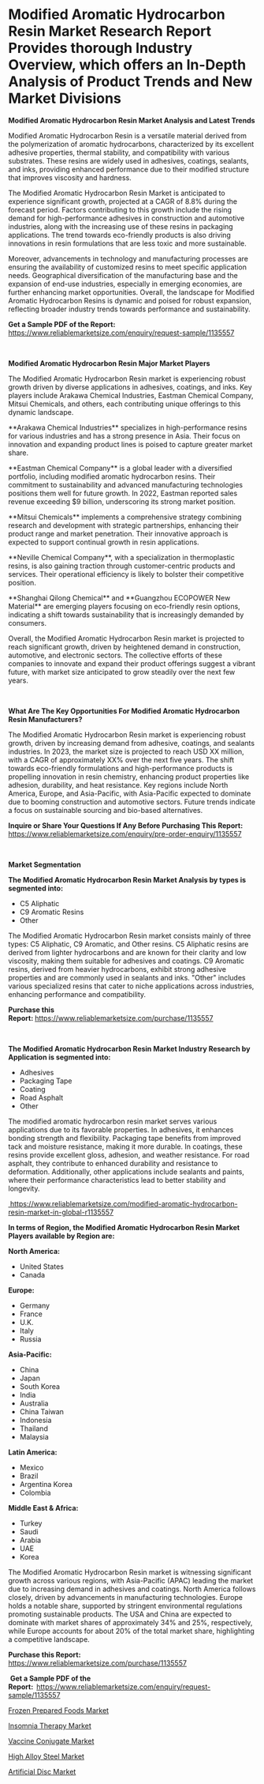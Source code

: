 <p><h1>Modified Aromatic Hydrocarbon Resin Market Research Report Provides thorough Industry Overview, which offers an In-Depth Analysis of Product Trends and New Market Divisions</h1></p><p><strong>Modified Aromatic Hydrocarbon Resin Market Analysis and Latest Trends</strong></p>
<p><p>Modified Aromatic Hydrocarbon Resin is a versatile material derived from the polymerization of aromatic hydrocarbons, characterized by its excellent adhesive properties, thermal stability, and compatibility with various substrates. These resins are widely used in adhesives, coatings, sealants, and inks, providing enhanced performance due to their modified structure that improves viscosity and hardness.</p><p>The Modified Aromatic Hydrocarbon Resin Market is anticipated to experience significant growth, projected at a CAGR of 8.8% during the forecast period. Factors contributing to this growth include the rising demand for high-performance adhesives in construction and automotive industries, along with the increasing use of these resins in packaging applications. The trend towards eco-friendly products is also driving innovations in resin formulations that are less toxic and more sustainable.</p><p>Moreover, advancements in technology and manufacturing processes are ensuring the availability of customized resins to meet specific application needs. Geographical diversification of the manufacturing base and the expansion of end-use industries, especially in emerging economies, are further enhancing market opportunities. Overall, the landscape for Modified Aromatic Hydrocarbon Resins is dynamic and poised for robust expansion, reflecting broader industry trends towards performance and sustainability.</p></p>
<p><strong>Get a Sample PDF of the Report:&nbsp;</strong> <a href="https://www.reliablemarketsize.com/enquiry/request-sample/1135557?utm_campaign=1283&utm_medium=2&utm_source=Github&utm_content=ia&utm_term=09102024&utm_id=modified-aromatic-hydrocarbon-resin">https://www.reliablemarketsize.com/enquiry/request-sample/1135557</a></p>
<p>&nbsp;</p>
<p><strong>Modified Aromatic Hydrocarbon Resin Major Market Players</strong></p>
<p><p>The Modified Aromatic Hydrocarbon Resin market is experiencing robust growth driven by diverse applications in adhesives, coatings, and inks. Key players include Arakawa Chemical Industries, Eastman Chemical Company, Mitsui Chemicals, and others, each contributing unique offerings to this dynamic landscape.</p><p>**Arakawa Chemical Industries** specializes in high-performance resins for various industries and has a strong presence in Asia. Their focus on innovation and expanding product lines is poised to capture greater market share. </p><p>**Eastman Chemical Company** is a global leader with a diversified portfolio, including modified aromatic hydrocarbon resins. Their commitment to sustainability and advanced manufacturing technologies positions them well for future growth. In 2022, Eastman reported sales revenue exceeding $9 billion, underscoring its strong market position.</p><p>**Mitsui Chemicals** implements a comprehensive strategy combining research and development with strategic partnerships, enhancing their product range and market penetration. Their innovative approach is expected to support continual growth in resin applications.</p><p>**Neville Chemical Company**, with a specialization in thermoplastic resins, is also gaining traction through customer-centric products and services. Their operational efficiency is likely to bolster their competitive position.</p><p>**Shanghai Qilong Chemical** and **Guangzhou ECOPOWER New Material** are emerging players focusing on eco-friendly resin options, indicating a shift towards sustainability that is increasingly demanded by consumers.</p><p>Overall, the Modified Aromatic Hydrocarbon Resin market is projected to reach significant growth, driven by heightened demand in construction, automotive, and electronic sectors. The collective efforts of these companies to innovate and expand their product offerings suggest a vibrant future, with market size anticipated to grow steadily over the next few years.</p></p>
<p>&nbsp;</p>
<p><strong>What Are The Key Opportunities For Modified Aromatic Hydrocarbon Resin Manufacturers?</strong></p>
<p><p>The Modified Aromatic Hydrocarbon Resin market is experiencing robust growth, driven by increasing demand from adhesive, coatings, and sealants industries. In 2023, the market size is projected to reach USD XX million, with a CAGR of approximately XX% over the next five years. The shift towards eco-friendly formulations and high-performance products is propelling innovation in resin chemistry, enhancing product properties like adhesion, durability, and heat resistance. Key regions include North America, Europe, and Asia-Pacific, with Asia-Pacific expected to dominate due to booming construction and automotive sectors. Future trends indicate a focus on sustainable sourcing and bio-based alternatives.</p></p>
<p><strong>Inquire or Share Your Questions If Any Before Purchasing This Report:</strong> <a href="https://www.reliablemarketsize.com/enquiry/pre-order-enquiry/1135557?utm_campaign=1283&utm_medium=2&utm_source=Github&utm_content=ia&utm_term=09102024&utm_id=modified-aromatic-hydrocarbon-resin">https://www.reliablemarketsize.com/enquiry/pre-order-enquiry/1135557</a></p>
<p>&nbsp;</p>
<p><strong>Market Segmentation</strong></p>
<p><strong>The Modified Aromatic Hydrocarbon Resin Market Analysis by types is segmented into:</strong></p>
<p><ul><li>C5 Aliphatic</li><li>C9 Aromatic Resins</li><li>Other</li></ul></p>
<p><p>The Modified Aromatic Hydrocarbon Resin market consists mainly of three types: C5 Aliphatic, C9 Aromatic, and Other resins. C5 Aliphatic resins are derived from lighter hydrocarbons and are known for their clarity and low viscosity, making them suitable for adhesives and coatings. C9 Aromatic resins, derived from heavier hydrocarbons, exhibit strong adhesive properties and are commonly used in sealants and inks. "Other" includes various specialized resins that cater to niche applications across industries, enhancing performance and compatibility.</p></p>
<p><strong>Purchase this Report:&nbsp;</strong><a href="https://www.reliablemarketsize.com/purchase/1135557?utm_campaign=1283&utm_medium=2&utm_source=Github&utm_content=ia&utm_term=09102024&utm_id=modified-aromatic-hydrocarbon-resin">https://www.reliablemarketsize.com/purchase/1135557</a></p>
<p>&nbsp;</p>
<p><strong>The Modified Aromatic Hydrocarbon Resin Market Industry Research by Application is segmented into:</strong></p>
<p><ul><li>Adhesives</li><li>Packaging Tape</li><li>Coating</li><li>Road Asphalt</li><li>Other</li></ul></p>
<p><p>The modified aromatic hydrocarbon resin market serves various applications due to its favorable properties. In adhesives, it enhances bonding strength and flexibility. Packaging tape benefits from improved tack and moisture resistance, making it more durable. In coatings, these resins provide excellent gloss, adhesion, and weather resistance. For road asphalt, they contribute to enhanced durability and resistance to deformation. Additionally, other applications include sealants and paints, where their performance characteristics lead to better stability and longevity.</p></p>
<p><a href="https://www.reliablemarketsize.com/modified-aromatic-hydrocarbon-resin-market-in-global-r1135557?utm_campaign=1283&utm_medium=2&utm_source=Github&utm_content=ia&utm_term=09102024&utm_id=modified-aromatic-hydrocarbon-resin">&nbsp;https://www.reliablemarketsize.com/modified-aromatic-hydrocarbon-resin-market-in-global-r1135557</a></p>
<p><strong>In terms of Region, the Modified Aromatic Hydrocarbon Resin Market Players available by Region are:</strong></p>
<p>
    <p> <strong> North America: </strong>
        <ul>
            <li>United States</li>
            <li>Canada</li>
        </ul>
        </p> 
    <p> <strong> Europe: </strong>
        <ul>
            <li>Germany</li>
            <li>France</li>
            <li>U.K.</li>
            <li>Italy</li>
            <li>Russia</li>
        </ul>
        </p> 
    <p> <strong> Asia-Pacific: </strong>
        <ul>
            <li>China</li>
            <li>Japan</li>
            <li>South Korea</li>
            <li>India</li>
            <li>Australia</li>
            <li>China Taiwan</li>
            <li>Indonesia</li>
            <li>Thailand</li>
            <li>Malaysia</li>
        </ul>
        </p> 
    <p> <strong> Latin America: </strong>
        <ul>
            <li>Mexico</li>
            <li>Brazil</li>
            <li>Argentina Korea</li>
            <li>Colombia</li>
        </ul>
        </p> 
    <p> <strong> Middle East & Africa: </strong>
        <ul>
            <li>Turkey</li>
            <li>Saudi</li>
            <li>Arabia</li>
            <li>UAE</li>
            <li>Korea</li>
        </ul>
    </p>
    </p>
<p><p>The Modified Aromatic Hydrocarbon Resin market is witnessing significant growth across various regions, with Asia-Pacific (APAC) leading the market due to increasing demand in adhesives and coatings. North America follows closely, driven by advancements in manufacturing technologies. Europe holds a notable share, supported by stringent environmental regulations promoting sustainable products. The USA and China are expected to dominate with market shares of approximately 34% and 25%, respectively, while Europe accounts for about 20% of the total market share, highlighting a competitive landscape.</p></p>
<p><strong>Purchase this Report: </strong><a href="https://www.reliablemarketsize.com/purchase/1135557?utm_campaign=1283&utm_medium=2&utm_source=Github&utm_content=ia&utm_term=09102024&utm_id=modified-aromatic-hydrocarbon-resin">https://www.reliablemarketsize.com/purchase/1135557</a></p>
<p>&nbsp;<strong>Get a Sample PDF of the Report:&nbsp;&nbsp;</strong><a href="https://www.reliablemarketsize.com/enquiry/request-sample/1135557?utm_campaign=1283&utm_medium=2&utm_source=Github&utm_content=ia&utm_term=09102024&utm_id=modified-aromatic-hydrocarbon-resin">https://www.reliablemarketsize.com/enquiry/request-sample/1135557</a></p>
<p><strong></strong></p>
<p><p><a href="https://issuu.com/reportprime-2/docs/frozen-prepared-foods-market-size-2_c9f3aa3e1ea84f?utm_campaign=1283&utm_medium=2&utm_source=Github&utm_content=ia&utm_term=09102024&utm_id=modified-aromatic-hydrocarbon-resin">Frozen Prepared Foods Market</a></p><p><a href="https://www.linkedin.com/pulse/sustainability-trends-insomnia-therapy-industry-market-zxjjc?utm_campaign=1283&utm_medium=2&utm_source=Github&utm_content=ia&utm_term=09102024&utm_id=modified-aromatic-hydrocarbon-resin">Insomnia Therapy Market</a></p><p><a href="https://www.linkedin.com/pulse/insights-vaccine-conjugate-industry-market-financial-status-cmgdf?utm_campaign=1283&utm_medium=2&utm_source=Github&utm_content=ia&utm_term=09102024&utm_id=modified-aromatic-hydrocarbon-resin">Vaccine Conjugate Market</a></p><p><a href="https://www.linkedin.com/pulse/global-high-alloy-steel-market-trends-analysis-future-growth-cbxzf?utm_campaign=1283&utm_medium=2&utm_source=Github&utm_content=ia&utm_term=09102024&utm_id=modified-aromatic-hydrocarbon-resin">High Alloy Steel Market</a></p><p><a href="https://www.linkedin.com/pulse/artificial-disc-market-global-trends-forecast-2024-2031-dkeze?utm_campaign=1283&utm_medium=2&utm_source=Github&utm_content=ia&utm_term=09102024&utm_id=modified-aromatic-hydrocarbon-resin">Artificial Disc Market</a></p></p>
